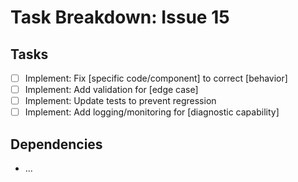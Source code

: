 # Task Breakdown: Issue 15

## Tasks

- [ ] Implement: Fix [specific code/component] to correct [behavior]
- [ ] Implement: Add validation for [edge case]
- [ ] Implement: Update tests to prevent regression
- [ ] Implement: Add logging/monitoring for [diagnostic capability]

## Dependencies

- ...
